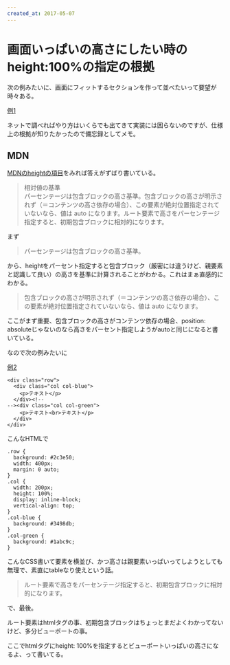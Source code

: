 ```yaml
---
created_at: 2017-05-07
---
```


# 画面いっぱいの高さにしたい時のheight:100%の指定の根拠

次の例みたいに、画面にフィットするセクションを作って並べたいって要望が時々ある。

[例1](./examples/example01.html)

ネットで調べればやり方はいくらでも出てきて実装には困らないのですが、仕様上の根拠が知りたかったので備忘録としてメモ。


## MDN

[MDNのheightの項目](https://developer.mozilla.org/ja/docs/Web/CSS/height)をみれば答えがずばり書いている。

> 相対値の基準  
> パーセンテージは包含ブロックの高さ基準。包含ブロックの高さが明示されず（＝コンテンツの高さ依存の場合）、この要素が絶対位置指定されていないなら、値は auto になります。ルート要素で高さをパーセンテージ指定すると、初期包含ブロックに相対的になります。

まず

> パーセンテージは包含ブロックの高さ基準。

から、heightをパーセント指定すると包含ブロック（厳密には違うけど、親要素と認識して良い）の高さを基準に計算されることがわかる。これはまぁ直感的にわかる。

> 包含ブロックの高さが明示されず（＝コンテンツの高さ依存の場合）、この要素が絶対位置指定されていないなら、値は auto になります。

ここがまず重要、包含ブロックの高さがコンテンツ依存の場合、position: absoluteじゃないのなら高さをパーセント指定しようがautoと同じになると書いている。

なので次の例みたいに

[例2](./examples/example02.html)

```
<div class="row">
  <div class="col col-blue">
    <p>テキスト</p>
  </div><!--
--><div class="col col-green">
    <p>テキスト<br>テキスト</p>
  </div>
</div>
```

こんなHTMLで

```
.row {
  background: #2c3e50;
  width: 400px;
  margin: 0 auto;
}
.col {
  width: 200px;
  height: 100%;
  display: inline-block;
  vertical-align: top;
}
.col-blue {
  background: #3498db;
}
.col-green {
  background: #1abc9c;
}
```

こんなCSS書いて要素を横並び、かつ高さは親要素いっぱいってしようとしても無理で、素直にtableなり使えという話。


> ルート要素で高さをパーセンテージ指定すると、初期包含ブロックに相対的になります。

で、最後。

ルート要素はhtmlタグの事、初期包含ブロックはちょっとまだよくわかってないけど、多分ビューポートの事。

ここでhtmlタグにheight: 100%を指定するとビューポートいっぱいの高さになるよ、って書いてる。
